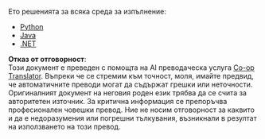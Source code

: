 <!--
CO_OP_TRANSLATOR_METADATA:
{
  "original_hash": "b38003a665ea7b9d02564a2d900e21a8",
  "translation_date": "2025-06-18T09:32:35+00:00",
  "source_file": "03-GettingStarted/06-http-streaming/solution/README.md",
  "language_code": "bg"
}
-->
Ето решенията за всяка среда за изпълнение:

- [Python](./python/README.md)
- [Java](./java/README.md)
- [.NET](./dotnet/README.md)

**Отказ от отговорност**:  
Този документ е преведен с помощта на AI преводаческа услуга [Co-op Translator](https://github.com/Azure/co-op-translator). Въпреки че се стремим към точност, моля, имайте предвид, че автоматичните преводи могат да съдържат грешки или неточности. Оригиналният документ на неговия роден език трябва да се счита за авторитетен източник. За критична информация се препоръчва професионален човешки превод. Ние не носим отговорност за каквито и да е недоразумения или погрешни тълкувания, възникнали в резултат на използването на този превод.